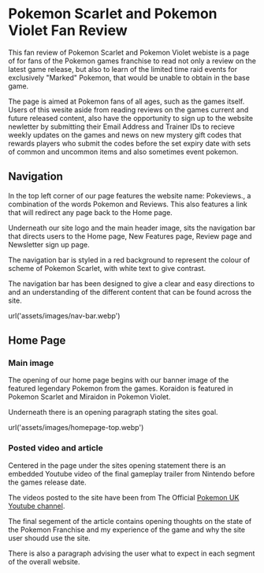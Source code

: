 # Pokemon Scarlet and Pokemon Violet Fan Review

This fan review of Pokemon Scarlet and Pokemon Violet webiste is a page of for fans of the Pokemon games franchise to read not only a review on the latest game release, but also to learn of the limited time raid events for exclusively "Marked" Pokemon, that would be unable to obtain in the base game.

The page is aimed at Pokemon fans of all ages, such as the games itself. Users of this wesite aside from reading reviews on the games current and future released content, also have the opportunity to sign up to the website newletter by submitting their Email Address and Trainer IDs to recieve weekly updates on the games and news on new mystery gift codes that rewards players who submit the codes before the set expiry date with sets of common and uncommon items and also sometimes event pokemon.

<!-- Add screenshots of finished media stylings -->

<!-- Site Features -->

## Navigation

In the top left corner of our page features the website name: Pokeviews., a combination of the words Pokemon and Reviews. This also features a link that will redirect any page back to the Home page.

Underneath our site logo and the main header image, sits the navigation bar that directs users to the Home page, New Features page, Review page and Newsletter sign up page.

The navigation bar is styled in a red background to represent the colour of scheme of Pokemon Scarlet, with white text to give contrast.

The navigation bar has been designed to give a clear and easy directions to and an understanding of the different content that can be found across the site.

url('assets/images/nav-bar.webp')

## Home Page

### Main image

The opening of our home page begins with our banner image of the featured legendary Pokemon from the games. Koraidon is featured in Pokemon Scarlet and Miraidon in Pokemon Violet.

Underneath there is an opening paragraph stating the sites goal.

url('assets/images/homepage-top.webp')

### Posted video and article

Centered in the page under the sites opening statement there is an embedded Youtube video of the final gameplay trailer from Nintendo before the games release date.

The videos posted to the site have been from The Official  [Pokemon UK Youtube channel](<https://www.youtube.com/@pokemon/videos>).

The final segement of the article contains opening thoughts on the state of the Pokemon Franchise and my experience of the game and why the site user shoudd use the site.

There is also a paragraph advising the user what to expect in each segment of the overall website.
